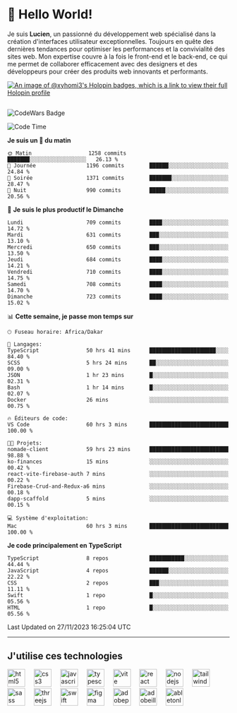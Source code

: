# 👋 Hello World!

Je suis **Lucien**, un passionné du développement web spécialisé dans la création d'interfaces utilisateur exceptionnelles. Toujours en quête des dernières tendances pour optimiser les performances et la convivialité des sites web. Mon expertise couvre à la fois le front-end et le back-end, ce qui me permet de collaborer efficacement avec des designers et des développeurs pour créer des produits web innovants et performants.

[![An image of @xyhomi3's Holopin badges, which is a link to view their full Holopin profile](https://holopin.me/xyhomi3)](https://holopin.io/@xyhomi3)

##

![CodeWars Badge](https://www.codewars.com/users/xyhomi3/badges/small)

<!--START_SECTION:waka-->
![Code Time](http://img.shields.io/badge/Code%20Time-355%20hrs%206%20mins-blue)

**Je suis un 🐤 du matin** 

```text
🌞 Matin                  1258 commits        ███████░░░░░░░░░░░░░░░░░░   26.13 % 
🌆 Journée                1196 commits        ██████░░░░░░░░░░░░░░░░░░░   24.84 % 
🌃 Soirée                 1371 commits        ███████░░░░░░░░░░░░░░░░░░   28.47 % 
🌙 Nuit                   990 commits         █████░░░░░░░░░░░░░░░░░░░░   20.56 % 
```
📅 **Je suis le plus productif le Dimanche** 

```text
Lundi                    709 commits         ████░░░░░░░░░░░░░░░░░░░░░   14.72 % 
Mardi                    631 commits         ███░░░░░░░░░░░░░░░░░░░░░░   13.10 % 
Mercredi                 650 commits         ███░░░░░░░░░░░░░░░░░░░░░░   13.50 % 
Jeudi                    684 commits         ████░░░░░░░░░░░░░░░░░░░░░   14.21 % 
Vendredi                 710 commits         ████░░░░░░░░░░░░░░░░░░░░░   14.75 % 
Samedi                   708 commits         ████░░░░░░░░░░░░░░░░░░░░░   14.70 % 
Dimanche                 723 commits         ████░░░░░░░░░░░░░░░░░░░░░   15.02 % 
```


📊 **Cette semaine, je passe mon temps sur** 

```text
🕑︎ Fuseau horaire: Africa/Dakar

💬 Langages: 
TypeScript               50 hrs 41 mins      █████████████████████░░░░   84.40 % 
SCSS                     5 hrs 24 mins       ██░░░░░░░░░░░░░░░░░░░░░░░   09.00 % 
JSON                     1 hr 23 mins        █░░░░░░░░░░░░░░░░░░░░░░░░   02.31 % 
Bash                     1 hr 14 mins        █░░░░░░░░░░░░░░░░░░░░░░░░   02.07 % 
Docker                   26 mins             ░░░░░░░░░░░░░░░░░░░░░░░░░   00.75 % 

🔥 Éditeurs de code: 
VS Code                  60 hrs 3 mins       █████████████████████████   100.00 % 

🐱‍💻 Projets: 
nomade-client            59 hrs 23 mins      █████████████████████████   98.88 % 
ko-finances              15 mins             ░░░░░░░░░░░░░░░░░░░░░░░░░   00.42 % 
react-vite-firebase-auth 7 mins              ░░░░░░░░░░░░░░░░░░░░░░░░░   00.22 % 
Firebase-Crud-and-Redux-a6 mins              ░░░░░░░░░░░░░░░░░░░░░░░░░   00.18 % 
dapp-scaffold            5 mins              ░░░░░░░░░░░░░░░░░░░░░░░░░   00.15 % 

💻 Système d'exploitation: 
Mac                      60 hrs 3 mins       █████████████████████████   100.00 % 
```

**Je code principalement en TypeScript** 

```text
TypeScript               8 repos             ███████████░░░░░░░░░░░░░░   44.44 % 
JavaScript               4 repos             ██████░░░░░░░░░░░░░░░░░░░   22.22 % 
CSS                      2 repos             ███░░░░░░░░░░░░░░░░░░░░░░   11.11 % 
Swift                    1 repo              █░░░░░░░░░░░░░░░░░░░░░░░░   05.56 % 
HTML                     1 repo              █░░░░░░░░░░░░░░░░░░░░░░░░   05.56 % 
```




 Last Updated on 27/11/2023 16:25:04 UTC
<!--END_SECTION:waka-->
---

## J'utilise ces technologies

<div align="left">
  <img src="https://skillicons.dev/icons?i=html" height="40" alt="html5 logo"  />
  <img width="12" />
  <img src="https://skillicons.dev/icons?i=css" height="40" alt="css3 logo"  />
  <img width="12" />
  <img src="https://skillicons.dev/icons?i=js" height="40" alt="javascript logo"  />
  <img width="12" />
  <img src="https://skillicons.dev/icons?i=ts" height="40" alt="typescript logo"  />
  <img width="12" />
  <img src="https://skillicons.dev/icons?i=vite" height="40" alt="vite logo"  />
  <img width="12" />
  <img src="https://skillicons.dev/icons?i=react" height="40" alt="react logo"  />
  <img width="12" />
  <img src="https://cdn.jsdelivr.net/gh/devicons/devicon/icons/nodejs/nodejs-original.svg" height="40" alt="nodejs logo"  />
  <img width="12" />
  <img src="https://skillicons.dev/icons?i=tailwind" height="40" alt="tailwindcss logo"  />
  <img width="12" />
  <img src="https://skillicons.dev/icons?i=sass" height="40" alt="sass logo"  />
  <img width="12" />
  <img src="https://skillicons.dev/icons?i=threejs" height="40" alt="threejs logo"  />
  <img width="12" />
  <img src="https://skillicons.dev/icons?i=swift" height="40" alt="swift logo"  />
  <img width="12" />
  <img src="https://skillicons.dev/icons?i=figma" height="40" alt="figma logo"  />
  <img width="12" />
  <img src="https://skillicons.dev/icons?i=ps" height="40" alt="adobephotoshop logo"  />
  <img width="12" />
  <img src="https://skillicons.dev/icons?i=ai" height="40" alt="adobeillustrator logo"  />
  <img width="12" />
  <img src="https://skillicons.dev/icons?i=ableton" height="40" alt="abletonlive logo"  />
</div>



